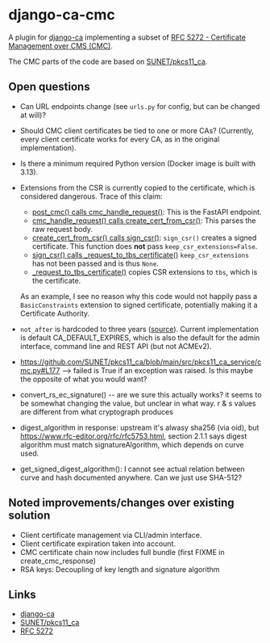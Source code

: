 # django-ca-cmc

A plugin for [django-ca](https://django-ca.readthedocs.io/) implementing a subset of
[RFC 5272 - Certificate Management over CMS (CMC)](https://www.rfc-editor.org/rfc/rfc5272).

The CMC parts of the code are based on [SUNET/pkcs11_ca](https://github.com/SUNET/pkcs11_ca).

## Open questions

* Can URL endpoints change (see `urls.py` for config, but can be changed at will)?
* Should CMC client certificates be tied to one or more CAs?
  (Currently, every client certificate works for every CA, as in the original implementation).
* Is there a minimum required Python version (Docker image is built with 3.13).
* Extensions from the CSR is currently copied to the certificate, which is considered dangerous.
  Trace of this claim:
  * [post_cmc() calls cmc_handle_request()](https://github.com/SUNET/pkcs11_ca/blob/main/src/pkcs11_ca_service/main.py#L725):
    This is the FastAPI endpoint.
  * [cmc_handle_request() calls create_cert_from_csr()](https://github.com/SUNET/pkcs11_ca/blob/main/src/pkcs11_ca_service/cmc.py#L397):
    This parses the raw request body.
  * [create_cert_from_csr() calls sign_csr()](https://github.com/SUNET/pkcs11_ca/blob/main/src/pkcs11_ca_service/cmc.py#L86):
    `sign_csr()` creates a signed certificate. This function does **not** pass `keep_csr_extensions=False`.
  * [sign_csr() calls _request_to_tbs_certificate()](https://github.com/SUNET/python_x509_pkcs11/blob/main/src/python_x509_pkcs11/csr.py#L351)
    `keep_csr_extensions` has not been passed and is thus ``None``.
  * [_request_to_tbs_certificate()](https://github.com/SUNET/python_x509_pkcs11/blob/main/src/python_x509_pkcs11/csr.py#L65-L69)
    copies CSR extensions to `tbs`, which is the certificate.
  
  As an example, I see no reason why this code would not happily pass a `BasicConstraints` extension
  to signed certificate, potentially making it a Certificate Authority.
* `not_after` is hardcoded to three years
  ([source](https://github.com/SUNET/python_x509_pkcs11/blob/main/src/python_x509_pkcs11/csr.py#L159)).
  Current implementation is default CA_DEFAULT_EXPIRES, which is also the default for the admin
  interface, command line and REST API (but not ACMEv2).
* https://github.com/SUNET/pkcs11_ca/blob/main/src/pkcs11_ca_service/cmc.py#L177
  --> failed is True if an exception was raised. Is this maybe the opposite of what you would want?
* convert_rs_ec_signature() -- are we sure this actually works? it seems to be somewhat
  changing the value, but unclear in what way. r & s values are different from what cryptograph
  produces
* digest_algorithm in response: upstream it's alwasy sha256 (via oid), but
  https://www.rfc-editor.org/rfc/rfc5753.html, section 2.1.1 says digest algorithm must match
  signatureAlgorithm, which depends on curve used.
* get_signed_digest_algorithm(): I cannot see actual relation between curve and hash documented 
  anywhere. Can we just use SHA-512? 

## Noted improvements/changes over existing solution

* Client certificate management via CLI/admin interface.
* Client certificate expiration taken into account.
* CMC certificate chain now includes full bundle (first FIXME in create_cmc_response)
* RSA keys: Decoupling of key length and signature algorithm

## Links

* [django-ca](https://django-ca.readthedocs.io/en/latest/)
* [SUNET/pkcs11_ca](https://github.com/SUNET/pkcs11_ca)
* [RFC 5272](https://www.rfc-editor.org/rfc/rfc5272)